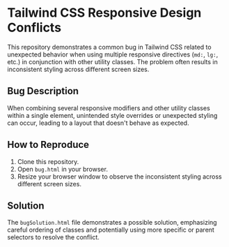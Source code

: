 # Tailwind CSS Responsive Design Conflicts

This repository demonstrates a common bug in Tailwind CSS related to unexpected behavior when using multiple responsive directives (`md:`, `lg:`, etc.) in conjunction with other utility classes.  The problem often results in inconsistent styling across different screen sizes.

## Bug Description
When combining several responsive modifiers and other utility classes within a single element, unintended style overrides or unexpected styling can occur, leading to a layout that doesn't behave as expected.

## How to Reproduce
1. Clone this repository.
2. Open `bug.html` in your browser.
3. Resize your browser window to observe the inconsistent styling across different screen sizes.

## Solution
The `bugSolution.html` file demonstrates a possible solution, emphasizing careful ordering of classes and potentially using more specific or parent selectors to resolve the conflict.